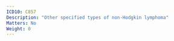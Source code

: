 ```yaml
---
ICD10: C857
Description: "Other specified types of non-Hodgkin lymphoma"
Matters: No
Weight: 0
---
```


